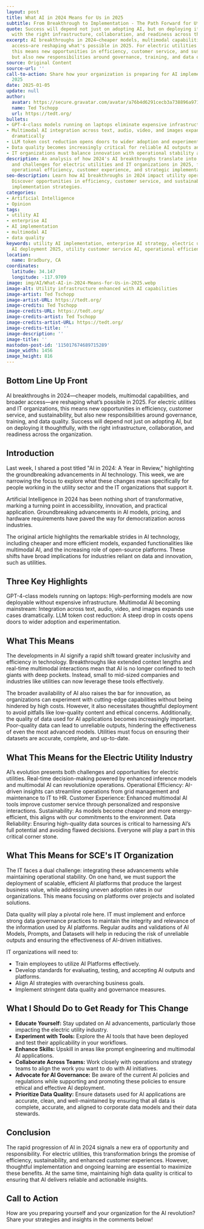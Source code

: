 ```yaml
---
layout: post
title: What AI in 2024 Means for Us in 2025
subtitle: From Breakthrough to Implementation - The Path Forward for Utilities
quote: Success will depend not just on adopting AI, but on deploying it thoughtfully,
  with the right infrastructure, collaboration, and readiness across the organization.
excerpt: AI breakthroughs in 2024—cheaper models, multimodal capabilities, and broader
  access—are reshaping what's possible in 2025. For electric utilities and IT organizations,
  this means new opportunities in efficiency, customer service, and sustainability,
  but also new responsibilities around governance, training, and data quality.
source: Original Content
source-url: ''
call-to-action: Share how your organization is preparing for AI implementation in
  2025
date: 2025-01-05
update: null
author:
  avatar: https://secure.gravatar.com/avatar/a76b4d6291cecb3a738896a971bfb903?s=512&d=mp&r=g
  name: Ted Tschopp
  url: https://tedt.org/
bullets:
- GPT-4-class models running on laptops eliminate expensive infrastructure requirements
- Multimodal AI integration across text, audio, video, and images expands use cases
  dramatically
- LLM token cost reduction opens doors to wider adoption and experimentation
- Data quality becomes increasingly critical for reliable AI outputs and decision-making
- IT organizations must balance innovation with operational stability and governance
description: An analysis of how 2024's AI breakthroughs translate into practical opportunities
  and challenges for electric utilities and IT organizations in 2025, focusing on
  operational efficiency, customer experience, and strategic implementation.
seo-description: Learn how AI breakthroughs in 2024 impact utility operations in 2025.
  Discover opportunities in efficiency, customer service, and sustainability plus
  implementation strategies.
categories:
- Artificial Intelligence
- Opinion
tags:
- utility AI
- enterprise AI
- AI implementation
- multimodal AI
- data quality
keywords: utility AI implementation, enterprise AI strategy, electric utility technology,
  AI deployment 2025, utility customer service AI, operational efficiency AI
location:
  name: Bradbury, CA
coordinates:
  latitude: 34.147
  longitude: -117.9709
image: img/AI/What-AI-in-2024-Means-for-Us-in-2025.webp
image-alt: Utility infrastructure enhanced with AI capabilities
image-artist: Ted Tschopp
image-artist-URL: https://tedt.org/
image-credits: Ted Tschopp
image-credits-URL: https://tedt.org/
image-credits-artist: Ted Tschopp
image-credits-artist-URL: https://tedt.org/
image-credits-title: ''
image-description: ''
image-title: ''
mastodon-post-id: '115017674689715289'
image_width: 1456
image_height: 816
---
```

## Bottom Line Up Front

AI breakthroughs in 2024—cheaper models, multimodal capabilities, and broader access—are reshaping what’s possible in 2025. For electric utilities and IT organizations, this means new opportunities in efficiency, customer service, and sustainability, but also new responsibilities around governance, training, and data quality. Success will depend not just on adopting AI, but on deploying it thoughtfully, with the right infrastructure, collaboration, and readiness across the organization.

## Introduction

Last week, I shared a post titled "AI in 2024: A Year in Review," highlighting the groundbreaking advancements in AI technology. This week, we are narrowing the focus to explore what these changes mean specifically for people working in the utility sector and the IT organizations that support it.

Artificial Intelligence in 2024 has been nothing short of transformative, marking a turning point in accessibility, innovation, and practical application. Groundbreaking advancements in AI models, pricing, and hardware requirements have paved the way for democratization across industries. 

The original article highlights the remarkable strides in AI technology, including cheaper and more efficient models, expanded functionalities like multimodal AI, and the increasing role of open-source platforms. These shifts have broad implications for industries reliant on data and innovation, such as utilities.

## Three Key Highlights

GPT-4-class models running on laptops: High-performing models are now deployable without expensive infrastructure.
Multimodal AI becoming mainstream: Integration across text, audio, video, and images expands use cases dramatically.
LLM token cost reduction: A steep drop in costs opens doors to wider adoption and experimentation.

## What This Means

The developments in AI signify a rapid shift toward greater inclusivity and efficiency in technology. Breakthroughs like extended context lengths and real-time multimodal interactions mean that AI is no longer confined to tech giants with deep pockets. Instead, small to mid-sized companies and industries like utilities can now leverage these tools effectively.

The broader availability of AI also raises the bar for innovation, as organizations can experiment with cutting-edge capabilities without being hindered by high costs. However, it also necessitates thoughtful deployment to avoid pitfalls like low-quality content and ethical concerns. Additionally, the quality of data used for AI applications becomes increasingly important. Poor-quality data can lead to unreliable outputs, hindering the effectiveness of even the most advanced models. Utilities must focus on ensuring their datasets are accurate, complete, and up-to-date.

## What This Means for the Electric Utility Industry

AI’s evolution presents both challenges and opportunities for electric utilities. Real-time decision-making powered by enhanced inference models and multimodal AI can revolutionize operations.
Operational Efficiency: AI-driven insights can streamline operations from grid management and maintenance to IT to HR.
Customer Experience: Enhanced multimodal AI tools improve customer service through personalized and responsive interactions.
Sustainability: As models become cheaper and more energy-efficient, this aligns with our commitments to the environment. 
Data Reliability: Ensuring high-quality data sources is critical to harnessing AI’s full potential and avoiding flawed decisions.  Everyone will play a part in this critical corner stone.

## What This Means for SCE's IT Organization

The IT faces a dual challenge: integrating these advancements while maintaining operational stability. On one hand, we must support the deployment of scalable, efficient AI platforms that produce the largest business value, while addressing uneven adoption rates in our organizations. This means focusing on platforms over projects and isolated solutions.

Data quality will play a pivotal role here. IT must implement and enforce strong data governance practices to maintain the integrity and relevance of the information used by AI platforms. Regular audits and validations of AI Models, Prompts, and Datasets will help in reducing the risk of unreliable outputs and ensuring the effectiveness of AI-driven initiatives.

IT organizations will need to:

* Train employees to utilize AI Platforms effectively.
* Develop standards for evaluating, testing, and accepting AI outputs and platforms.
* Align AI strategies with overarching business goals.
* Implement stringent data quality and governance measures.

## What I Should Do to Get Ready for This Change

* **Educate Yourself:** Stay updated on AI advancements, particularly those impacting the electric utility industry.
* **Experiment with Tools:** Explore the AI tools that have been deployed and test their applicability in your workflows.
* **Enhance Skills:** Upskill in areas like prompt engineering and multimodal AI applications.
* **Collaborate Across Teams:** Work closely with operations and strategy teams to align the work you want to do with AI initiatives.
* **Advocate for AI Governance:** Be aware of the current AI policies and regulations while supporting and promoting these policies to ensure ethical and effective AI deployment.
* **Prioritize Data Quality:** Ensure datasets used for AI applications are accurate, clean, and well-maintained by ensuring that all data is complete, accurate, and aligned to corporate data models and their data stewards.

## Conclusion

The rapid progression of AI in 2024 signals a new era of opportunity and responsibility. For electric utilities, this transformation brings the promise of efficiency, sustainability, and enhanced customer experiences. However, thoughtful implementation and ongoing learning are essential to maximize these benefits. At the same time, maintaining high data quality is critical to ensuring that AI delivers reliable and actionable insights.

## Call to Action

How are you preparing yourself and your organization for the AI revolution? Share your strategies and insights in the comments below!